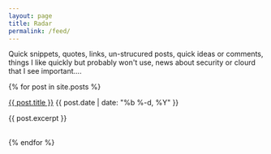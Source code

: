 ```yaml
---
layout: page
title: Radar
permalink: /feed/
---
```


Quick snippets, quotes, links, un-strucured posts, quick ideas or comments, things I like quickly but probably won't use, news about security or clourd that I see important....

<div class="posts">
    {% for post in site.posts %}
      <p>
        <a class="post-link" href="{{ post.url | prepend: site.baseurl }}">{{ post.title }}</a> <span class="post-date">{{ post.date | date: "%b %-d, %Y" }}</span>
      </p>
    <p>{{ post.excerpt }}</p>
    <br />
    {% endfor %}
</div> 
